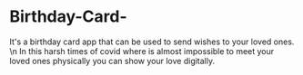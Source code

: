# Birthday-Card-
It's a birthday card app that can be used to send wishes to your loved ones. \n
In this harsh times of covid where is almost impossible to meet your loved ones physically you can show your love digitally.
